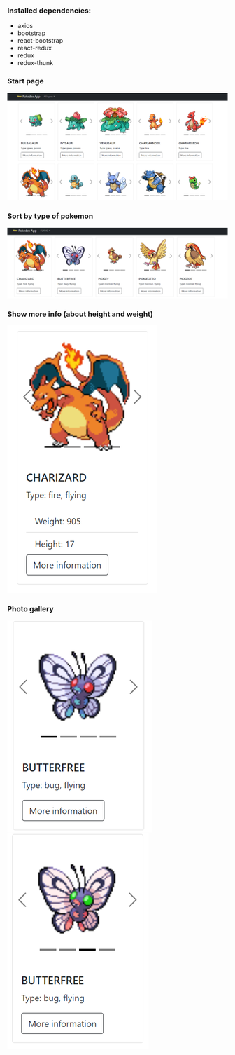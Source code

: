 ### Installed dependencies:
* axios
* bootstrap
* react-bootstrap
* react-redux
* redux
* redux-thunk

### Start page
![img.png](src/assets/img.png)

### Sort by type of pokemon
![img_1.png](src/assets/img_1.png)

### Show more info (about height and weight)
![img_2.png](src/assets/img_2.png)

### Photo gallery
![img_3.png](src/assets/img_3.png)![img_4.png](src/assets/img_4.png)